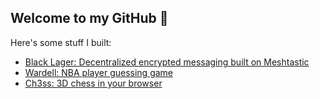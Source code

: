 ## Welcome to my GitHub 👋
Here's some stuff I built:
- [Black Lager: Decentralized encrypted messaging built on Meshtastic](https://github.com/black-lager)
- [Wardell: NBA player guessing game](https://wardell.io/)
- [Ch3ss: 3D chess in your browser](https://github.com/jonrahoi/ch3ss)
